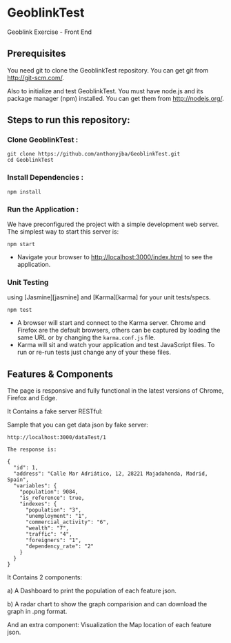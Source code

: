 # GeoblinkTest
Geoblink Exercise - Front End

## Prerequisites

  You need git to clone the GeoblinkTest repository. You can get git from http://git-scm.com/.
  
  Also to initialize and test GeoblinkTest. You must have node.js and its package manager (npm) installed. You can get them from http://nodejs.org/.

## Steps to run this repository:

### Clone GeoblinkTest :

```
git clone https://github.com/anthonyjba/GeoblinkTest.git
cd GeoblinkTest
```

### Install Dependencies :

```
npm install
```

### Run the Application :

We have preconfigured the project with a simple development web server. The simplest way to start this server is:

```
npm start
```

- Navigate your browser to [http://localhost:3000/index.html](http://localhost:3000/index.html) to see the application.

### Unit Testing

using [Jasmine][jasmine] and [Karma][karma] for your unit tests/specs.

```
npm test
```

- A browser will start and connect to the Karma server. Chrome and Firefox are the default browsers,
  others can be captured by loading the same URL or by changing the `karma.conf.js` file.
- Karma will sit and watch your application and test JavaScript files. To run or re-run tests just
  change any of your these files.

## Features & Components

The page is responsive and fully functional in the latest versions of Chrome, Firefox and Edge.

It Contains a fake server RESTful:

Sample that you can get data json by fake server:

```
http://localhost:3000/dataTest/1

The response is:

{
  "id": 1,
  "address": "Calle Mar Adriático, 12, 28221 Majadahonda, Madrid, Spain",
  "variables": {
    "population": 9084,
    "is_reference": true,
    "indexes": {
      "population": "3",
      "unemployment": "1",
      "commercial_activity": "6",
      "wealth": "7",
      "traffic": "4",
      "foreigners": "1",
      "dependency_rate": "2"
    }
  }
}
```
It Contains 2 components:

a) A Dashboard to print the population of each feature json.

b) A radar chart to show the graph comparision and can download the graph in .png format. 

And an extra component: Visualization the Map location of each feature json.
